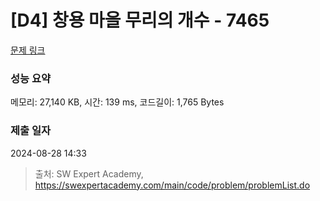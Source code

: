 # [D4] 창용 마을 무리의 개수 - 7465 

[문제 링크](https://swexpertacademy.com/main/code/problem/problemDetail.do?contestProbId=AWngfZVa9XwDFAQU) 

### 성능 요약

메모리: 27,140 KB, 시간: 139 ms, 코드길이: 1,765 Bytes

### 제출 일자

2024-08-28 14:33



> 출처: SW Expert Academy, https://swexpertacademy.com/main/code/problem/problemList.do
